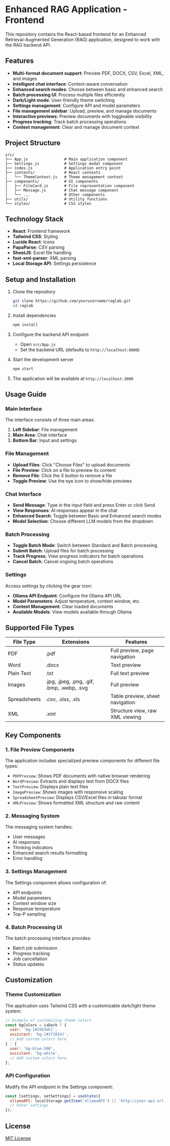 # Enhanced RAG Application - Frontend

This repository contains the React-based frontend for an Enhanced Retrieval-Augmented Generation (RAG) application, designed to work with the RAG backend API.

## Features

- **Multi-format document support**: Preview PDF, DOCX, CSV, Excel, XML, and images
- **Intelligent chat interface**: Context-aware conversation
- **Enhanced search modes**: Choose between basic and enhanced search
- **Batch processing UI**: Process multiple files efficiently
- **Dark/Light mode**: User-friendly theme switching
- **Settings management**: Configure API and model parameters
- **File management sidebar**: Upload, preview, and manage documents
- **Interactive previews**: Preview documents with toggleable visibility
- **Progress tracking**: Track batch processing operations
- **Context management**: Clear and manage document context

## Project Structure

```
src/
├── App.js                # Main application component
├── Settings.js           # Settings modal component
├── index.js              # Application entry point
├── contexts/             # React contexts
│   └── ThemeContext.js   # Theme management context
├── components/           # UI components
│   ├── FileCard.js       # File representation component
│   ├── Message.js        # Chat message component
│   └── ...               # Other components
├── utils/                # Utility functions
└── styles/               # CSS styles
```

## Technology Stack

- **React**: Frontend framework
- **Tailwind CSS**: Styling
- **Lucide React**: Icons
- **PapaParse**: CSV parsing
- **SheetJS**: Excel file handling
- **fast-xml-parser**: XML parsing
- **Local Storage API**: Settings persistence

## Setup and Installation

1. Clone the repository
   ```bash
   git clone https://github.com/yourusername/raglab.git
   cd raglab
   ```

2. Install dependencies
   ```bash
   npm install
   ```

3. Configure the backend API endpoint
   - Open `src/App.js`
   - Set the backend URL (defaults to `http://localhost:8000`)

4. Start the development server
   ```bash
   npm start
   ```

5. The application will be available at `http://localhost:3000`

## Usage Guide

### Main Interface

The interface consists of three main areas:
1. **Left Sidebar**: File management
2. **Main Area**: Chat interface
3. **Bottom Bar**: Input and settings

### File Management

- **Upload Files**: Click "Choose Files" to upload documents
- **File Preview**: Click on a file to preview its content
- **Remove File**: Click the X button to remove a file
- **Toggle Preview**: Use the eye icon to show/hide previews

### Chat Interface

- **Send Message**: Type in the input field and press Enter or click Send
- **View Responses**: AI responses appear in the chat
- **Enhanced Search**: Toggle between Basic and Enhanced search modes
- **Model Selection**: Choose different LLM models from the dropdown

### Batch Processing

- **Toggle Batch Mode**: Switch between Standard and Batch processing
- **Submit Batch**: Upload files for batch processing
- **Track Progress**: View progress indicators for batch operations
- **Cancel Batch**: Cancel ongoing batch operations

### Settings

Access settings by clicking the gear icon:

- **Ollama API Endpoint**: Configure the Ollama API URL
- **Model Parameters**: Adjust temperature, context window, etc.
- **Context Management**: Clear loaded documents
- **Available Models**: View models available through Ollama

## Supported File Types

| File Type | Extensions | Features |
|-----------|------------|----------|
| PDF | .pdf | Full preview, page navigation |
| Word | .docx | Text preview |
| Plain Text | .txt | Full text preview |
| Images | .jpg, .jpeg, .png, .gif, .bmp, .webp, .svg | Full preview |
| Spreadsheets | .csv, .xlsx, .xls | Table preview, sheet navigation |
| XML | .xml | Structure view, raw XML viewing |

## Key Components

### 1. File Preview Components

The application includes specialized preview components for different file types:

- `PDFPreview`: Shows PDF documents with native browser rendering
- `WordPreview`: Extracts and displays text from DOCX files
- `TextPreview`: Displays plain text files
- `ImagePreview`: Shows images with responsive scaling
- `SpreadsheetPreview`: Displays CSV/Excel files in tabular format
- `XMLPreview`: Shows formatted XML structure and raw content

### 2. Messaging System

The messaging system handles:
- User messages
- AI responses
- Thinking indicators
- Enhanced search results formatting
- Error handling

### 3. Settings Management

The Settings component allows configuration of:
- API endpoints
- Model parameters
- Context window size
- Response temperature
- Top-P sampling

### 4. Batch Processing UI

The batch processing interface provides:
- Batch job submission
- Progress tracking
- Job cancellation
- Status updates

## Customization

### Theme Customization

The application uses Tailwind CSS with a customizable dark/light theme system:

```jsx
// Example of customizing theme colors
const bgColors = isDark ? {
  user: 'bg-[#2563eb]',
  assistant: 'bg-[#1f2024]',
  // Add custom colors here
} : {
  user: 'bg-blue-500',
  assistant: 'bg-white',
  // Add custom colors here
};
```

### API Configuration

Modify the API endpoint in the Settings component:

```jsx
const [settings, setSettings] = useState({
  ollamaAPI: localStorage.getItem('ollamaAPI') || 'http://your-api-url:11434',
  // Other settings
});
```

## License

[MIT License](LICENSE)